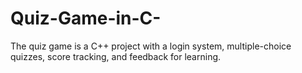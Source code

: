 # Quiz-Game-in-C-
The quiz game is a C++ project with a login system, multiple-choice quizzes, score tracking, and feedback for learning.
